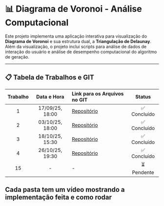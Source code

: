 # 📊 Diagrama de Voronoi - Análise Computacional

Este projeto implementa uma aplicação interativa para visualização do **Diagrama de Voronoi** e sua estrutura dual, a **Triangulação de Delaunay**. Além da visualização, o projeto inclui scripts para análise de dados de interação do usuário e análise de desempenho computacional do algoritmo de geração.

---

## 📋 Tabela de Trabalhos e GIT

| Trabalho | Data e Hora | Link para os Arquivos no GIT | Status |
|:--------:|:---------------:|:-----------------------------------------------------|:------:|
| 1 | 17/09/25, 18:00 | [Repositório](https://github.com/GersonMenezes/Programa-o-Avan-ada/tree/main/Diagrama%20de%20Voronoy%20e%20Convex%20Hull) | ✅ Concluído |
| 2 | 03/10/25, 18:00 | [Repositório](https://github.com/GersonMenezes/Programa-o-Avan-ada/tree/main/Diagrama%20de%20Voronoy%20e%20Convex%20Hull) | ✅ Concluído |
| 3 | 18/10/25, 15:30 | [Repositório](https://github.com/GersonMenezes/Programa-o-Avan-ada/tree/main/Convex%20Hull%20-%20Monotone%20Chain) | ✅ Concluído |
| 4 | 26/10/25, 19:30 | [Repositório](https://github.com/GersonMenezes/Programa-o-Avan-ada/tree/main/Minkowski%20Addition) | ✅ Concluído |
| 15 | - | - | ⏳ Pendente |



## Cada pasta tem um vídeo mostrando a implementação feita e como rodar

